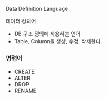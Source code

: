 Data Definition Language

데이터 정의어

- DB 구조 정의에 사용하는 언어
- Table, Column을 생성, 수정, 삭제한다.

### 명령어
- CREATE
- ALTER
- DROP
- RENAME